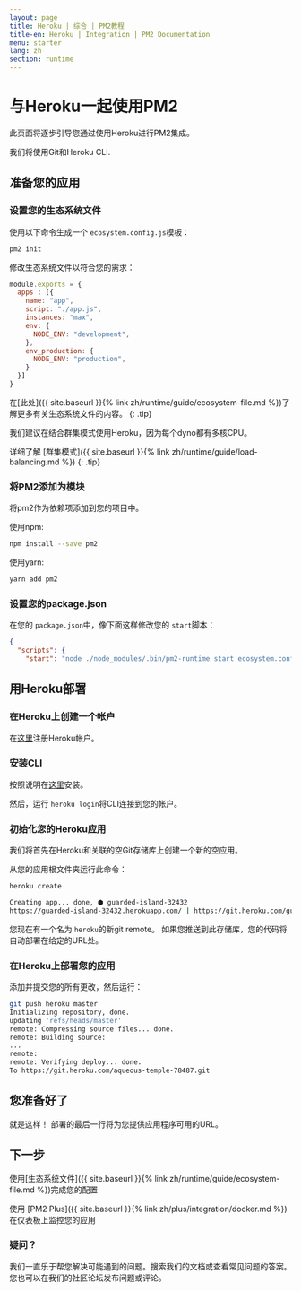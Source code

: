 ```yaml
---
layout: page
title: Heroku | 综合 | PM2教程
title-en: Heroku | Integration | PM2 Documentation
menu: starter
lang: zh
section: runtime
---
```


# 与Heroku一起使用PM2

此页面将逐步引导您通过使用Heroku进行PM2集成。

我们将使用Git和Heroku CLI.

## 准备您的应用

### 设置您的生态系统文件

使用以下命令生成一个 `ecosystem.config.js`模板：

```bash
pm2 init
```

修改生态系统文件以符合您的需求：

```javascript
module.exports = {
  apps : [{
    name: "app",
    script: "./app.js",
    instances: "max",
    env: {
      NODE_ENV: "development",
    },
    env_production: {
      NODE_ENV: "production",
    }
  }]
}
```

 在[此处]({{ site.baseurl }}{% link zh/runtime/guide/ecosystem-file.md %})了解更多有关生态系统文件的内容。
{: .tip}

我们建议在结合群集模式使用Heroku，因为每个dyno都有多核CPU。

 详细了解 [群集模式]({{ site.baseurl }}{% link zh/runtime/guide/load-balancing.md %})
{: .tip}

### 将PM2添加为模块

将pm2作为依赖项添加到您的项目中。

使用npm:

```bash
npm install --save pm2
```

使用yarn:

```bash
yarn add pm2
```

### 设置您的package.json

在您的 `package.json`中，像下面这样修改您的 `start`脚本：

```json
{
  "scripts": {
    "start": "node ./node_modules/.bin/pm2-runtime start ecosystem.config.js --env production"  }
```

## 用Heroku部署

### 在Heroku上创建一个帐户

在[这里](https://signup.heroku.com/)注册Heroku帐户。

### 安装CLI

按照说明在[这里](https://devcenter.heroku.com/articles/heroku-cli)安装。

然后，运行 `heroku login`将CLI连接到您的帐户。

### 初始化您的Heroku应用

我们将首先在Heroku和关联的空Git存储库上创建一个新的空应用。

从您的应用根文件夹运行此命令：
```bash
heroku create

Creating app... done, ⬢ guarded-island-32432
https://guarded-island-32432.herokuapp.com/ | https://git.heroku.com/guarded-island-32432.git
```

您现在有一个名为 `heroku`的新git remote。 如果您推送到此存储库，您的代码将自动部署在给定的URL处。

### 在Heroku上部署您的应用

添加并提交您的所有更改，然后运行：

```bash
git push heroku master
Initializing repository, done.
updating 'refs/heads/master'
remote: Compressing source files... done.
remote: Building source:
...
remote:
remote: Verifying deploy... done.
To https://git.heroku.com/aqueous-temple-78487.git
```

## 您准备好了

就是这样！ 部署的最后一行将为您提供应用程序可用的URL。

## 下一步

使用[生态系统文件]({{ site.baseurl }}{% link zh/runtime/guide/ecosystem-file.md %})完成您的配置

使用 [PM2 Plus]({{ site.baseurl }}{% link zh/plus/integration/docker.md %})在仪表板上监控您的应用

### 疑问？

我们一直乐于帮您解决可能遇到的问题。搜索我们的文档或查看常见问题的答案。您也可以在我们的社区论坛发布问题或评论。